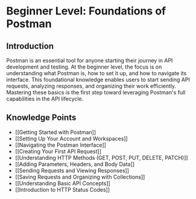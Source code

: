 # Beginner Level: Foundations of Postman

## Introduction
Postman is an essential tool for anyone starting their journey in API development and testing. At the beginner level, the focus is on understanding what Postman is, how to set it up, and how to navigate its interface. This foundational knowledge enables users to start sending API requests, analyzing responses, and organizing their work efficiently. Mastering these basics is the first step toward leveraging Postman's full capabilities in the API lifecycle.

## Knowledge Points

- [[Getting Started with Postman]]
- [[Setting Up Your Account and Workspaces]]
- [[Navigating the Postman Interface]]
- [[Creating Your First API Request]]
- [[Understanding HTTP Methods (GET, POST, PUT, DELETE, PATCH)]]
- [[Adding Parameters, Headers, and Body Data]]
- [[Sending Requests and Viewing Responses]]
- [[Saving Requests and Organizing with Collections]]
- [[Understanding Basic API Concepts]]
- [[Introduction to HTTP Status Codes]] 